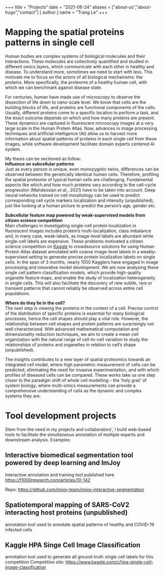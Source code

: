 +++
title = "Projects"
date = "2021-06-24"
aliases = ["about-us","about-hugo","contact"]
[ author ]
  name = "Trang Le"
+++



# Mapping the spatial proteins patterns in single cell 
Human bodies are complex systems of biological molecules and their interactions. These molecules are collectively quantified and studied in different omics layers, which communicate with each other in healthy and disease. To understand more, sometimes we need to start with less. This motivate me to focus on the actors of all biological mechanisms: the proteins. More specifically, the proteome of a healthy human cell, with which we can benchmark against disease state. 

For centuries, human have made use of microscopy to observe the dissection of life down to nano-scale level. We know that cells are the building blocks of life, and proteins are functional components of the cells. Usually, different proteins come to a specific location to perform a task, and the exact outcome depends on which and how many proteins are present. These dynamics are captured in fluorescent microscopy images at a very large scale in the Human Protein Atlas. Now, advances in image processing techniques and artificial intelligence (AI) allow us to harvest more information about spatial patterns of proteins in each single cell from these images, while software development facilitate domain experts centered AI system.

My thesis can be sectioned as follow: <br>
**Influence on subcellular patterns**	 <br>
Just as every person is unique, even monozygotic twins, differences can be observed between the genetically identical human cells. Therefore, profiling the spatial proteome of typical human cells are challenging. Fundamental aspects like which and how much proteins vary according to the cell-cycle progression (Mahdessian *et al.*, 2021) have to be taken into account. Deep neural networks trained on cell morphology can be used to predict corresponding cell cycle markers localization and intensity (unpublished), just like looking at a human picture to predict the person’s age, gender etc.

**Subcellular feature map powered by weak-supervised models from citizen science competition** <br>
 Main challenges in investigating single-cell protein localization in fluorescent images includes protein’s multi-localization, class imbalance and, in many case, weak-labels, as image-level labels are abundant while single-cell labels are expensive. These problems motivated a citizen science competition on [Kaggle](https://www.kaggle.com/c/hpa-single-cell-image-classification) to crowdsource solutions for using Human Protein Atlas dataset annotated with coarse image-level labels in a weakly-supervised setting to generate precise protein localization labels on single cells. In the span of 3 months, nearly 1000 Kagglers have engaged in image processing and innovative model development. We are now analyzing these single cell pattern classification models, which provide high-quality organelle feature maps, and enable the study of localization heterogeneity in single cells. This will also facilitate the discovery of new subtle, rare or transient patterns that cannot reliably be observed across entire cell populations.

**Where do they lie in the cell?** <br>
The next step is viewing the proteins in the context of a cell. Precise control of the distribution of specific proteins is essential for many biological processes, hence the cell shapes should play a vital role. However, the relationship between cell shapes and protein patterns are surprisingly not well characterized. With advanced mathematical computation and dimensionality reduction techniques, we aim to create a mean cell organization with the natural range of cell-to-cell variation to study the relationships of proteins and organelles in relation to cell’s shape (unpublished).

The insights contributes to a new layer of spatial proteomics towards an integrated cell model, where high parametric measurement of cells can be predicted, eliminating the need for invasive experimentation, and with which profiles of diseased cells can be compared. These works take us one step closer to the paradigm shift of whole cell modelling – the ‘holy grail’ of system biology, where multi-omics measurements can provide a comprehensive understanding of cells as the dynamic and complex systems they are.



# Tool development projects
Stem from the need in my projects and collaborators', I build web-based tools to facilitate the simultaneous annotation of multiple experts and downstream analysis. Examples:

## Interactive biomedical segmentation tool powered by deep learning and ImJoy
Interactive annotation and training tool published here https://f1000research.com/articles/10-142

Repo: https://github.com/imjoy-team/imjoy-interactive-segmentation

## Spatiotemporal mapping of SARS-CoV2 interacting host proteins (unpublished)
annotation tool used to annotate spatial patterns of healthy and COVID-19 infected cells


## Kaggle HPA Singe Cell Image Classification 
annotation tool used to generate all ground-truth single cell labels for this competition
Competition site: https://www.kaggle.com/c/hpa-single-cell-image-classification